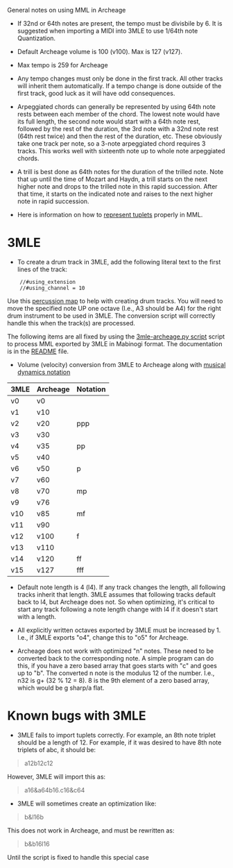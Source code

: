 General notes on using MML in Archeage

* If 32nd or 64th notes are present, the tempo must be divisbile by 6. It is suggested when importing a MIDI into 3MLE to use 1/64th note Quantization.

* Default Archeage volume is 100 (v100).  Max is 127 (v127).

* Max tempo is 259 for Archeage

* Any tempo changes must only be done in the first track.  All other tracks will inherit them automatically.  If a tempo change is done outside of the first track, good luck as it will have odd consequences.

* Arpeggiated chords can generally be represented by using 64th note rests between each member of the chord.  The lowest note would have its full length, the second note would start with a 64th note rest, followed by the rest of the duration, the 3rd note with a 32nd note rest (64th rest twice) and then the rest of the duration, etc.  These obviously take one track per note, so a 3-note arpeggiated chord requires 3 tracks.  This works well with sixteenth note up to whole note arpeggiated chords.

* A trill is best done as 64th notes for the duration of the trilled note. Note that up until the time of Mozart and Haydn, a trill starts on the next higher note and drops to the trilled note in this rapid succession.  After that time, it starts on the indicated note and raises to the next higher note in rapid succession.

* Here is information on how to [represent tuplets](tuplets.md) properly in MML.

# 3MLE

* To create a drum track in 3MLE, add the following literal text to the first lines of the track:

```
    //#using_extension
    //#using_channel = 10
```

Use this [percussion map](https://computermusicresource.com/GM.Percussion.KeyMap.html) to help with creating drum tracks. You will need to move the specified note UP one octave (I.e., A3 should be A4) for the right drum instrument to be used in 3MLE.  The conversion script will correctly handle this when the track(s) are processed.

The following items are all fixed by using the [3mle-archeage.py script](https://raw.githubusercontent.com/kernighan/archeage-3mle/main/3mle-archeage.py) script to process MML exported by 3MLE in Mabinogi format. The documentation is in the [README](README.md) file.

*  Volume (velocity) conversion from 3MLE to Archeage along with [musical dynamics notation](https://en.wikipedia.org/wiki/Dynamics_%28music%29#Interpretation_by_notation_programs)

| 3MLE | Archeage |Notation|
| ---- | -------- |--------|
| v0   | v0       |        |
| v1   | v10      |        |
| v2   | v20      | ppp    |
| v3   | v30      |        |
| v4   | v35      | pp     |
| v5   | v40      |        |
| v6   | v50      | p      |
| v7   | v60      |        |
| v8   | v70      | mp     |
| v9   | v76      |        |
| v10  | v85      | mf     |
| v11  | v90      |        |
| v12  | v100     | f      |
| v13  | v110     |        |
| v14  | v120     | ff     |
| v15  | v127     | fff    |

* Default note length is 4 (l4).  If any track changes the length, all following tracks inherit that length. 3MLE assumes that following tracks default back to l4, but Archeage does not. So when optimizing, it's critical to start any track following a note length change with l4 if it doesn't start with a length.

* All explicitly written octaves exported by 3MLE must be increased by 1.  I.e., if 3MLE exports "o4", change this to "o5" for Archeage.

* Archeage does not work with optimized "n" notes.  These need to be converted back to the corresponding note. A simple program can do this, if you have a zero based array that goes starts with "c" and goes up to "b".  The converted n note is the modulus 12 of the number.  I.e., n32 is g+ (32 % 12 = 8). 8 is the 9th element of a zero based array, which would be g sharp/a flat.


# Known bugs with 3MLE

* 3MLE fails to import tuplets correctly.  For example, an 8th note triplet should be a length of 12.  For example, if it was desired to have 8th note triplets of abc, it should be:

> a12b12c12

However, 3MLE will import this as:

> a16&a64b16.c16&c64

* 3MLE will sometimes create an optimization like:

> b&l16b

This does not work in Archeage, and must be rewritten as:

> b&b16l16

Until the script is fixed to handle this special case
